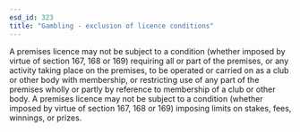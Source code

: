 ```yaml
---
esd_id: 323
title: "Gambling - exclusion of licence conditions"
---
```


A premises licence may not be subject to a condition (whether imposed by virtue of section 167, 168 or 169) requiring all or part of the premises, or any activity taking place on the premises, to be operated or carried on as a club or other body with membership, or  restricting use of any part of the premises wholly or partly by reference to membership of a club or other body.    A premises licence may not be subject to a condition (whether imposed by virtue of section 167, 168 or 169) imposing limits on stakes, fees, winnings, or prizes.

